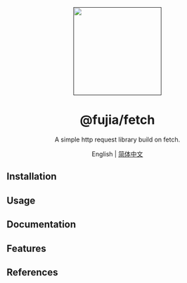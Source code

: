<div align="center">
  <a href="" target="_blank">
    <img alt="" width="200" src=""/>
  </a>
</div>

<div align="center">
  <h1>@fujia/fetch</h1>
</div>

<div align="center">

A simple http request library build on fetch.

</div>

<div align="center">

English | [简体中文](./README.zh-CN.md)

</div>

## Installation

## Usage

## Documentation

## Features

## References
